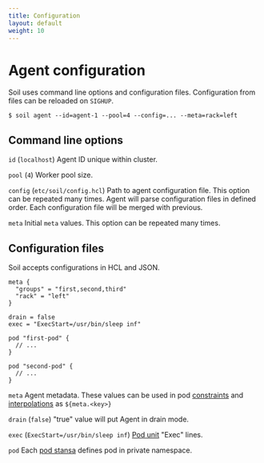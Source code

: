 ```yaml
---
title: Configuration
layout: default
weight: 10
---
```


# Agent configuration

Soil uses command line options and configuration files. Configuration from 
files can be reloaded on `SIGHUP`.

```
$ soil agent --id=agent-1 --pool=4 --config=... --meta=rack=left
```

## Command line options

`id` (`localhost`) Agent ID unique within cluster.

`pool` (`4`) Worker pool size.

`config` (`etc/soil/config.hcl`) Path to agent configuration file. This option can be repeated many times. Agent will parse configuration files in defined order. Each configuration file will be merged with previous.

`meta` Initial `meta` values. This option can be repeated many times.


## Configuration files

Soil accepts configurations in HCL and JSON.

```hcl
meta {
  "groups" = "first,second,third"
  "rack" = "left"
}

drain = false
exec = "ExecStart=/usr/bin/sleep inf"

pod "first-pod" {
  // ...
}

pod "second-pod" {
  // ...
}
```

`meta` Agent metadata. These values can be used in pod [constraints]({{site.baseurl}}/pod/constraint) and [interpolations]({{site.baseurl}}/pod/interpolation) as `${meta.<key>}`

`drain` (`false`) "true" value will put Agent in drain mode.
 
`exec` (`ExecStart=/usr/bin/sleep inf`) [Pod unit]({{site.baseurl}}/pod/internals) "Exec" lines.

`pod` Each [pod stansa]({{site.baseurl}}/pod) defines pod in private namespace.